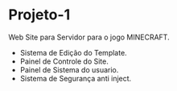 # Projeto-1
Web Site para Servidor para o jogo MINECRAFT.
- Sistema de Edição do Template.
- Painel de Controle do Site.
- Painel de Sistema do usuario.
- Sistema de Segurança anti inject.
